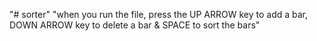 "# sorter" 
"when you run the file, press the UP ARROW key to add a bar, DOWN ARROW key to delete a bar & SPACE to sort the bars" 
